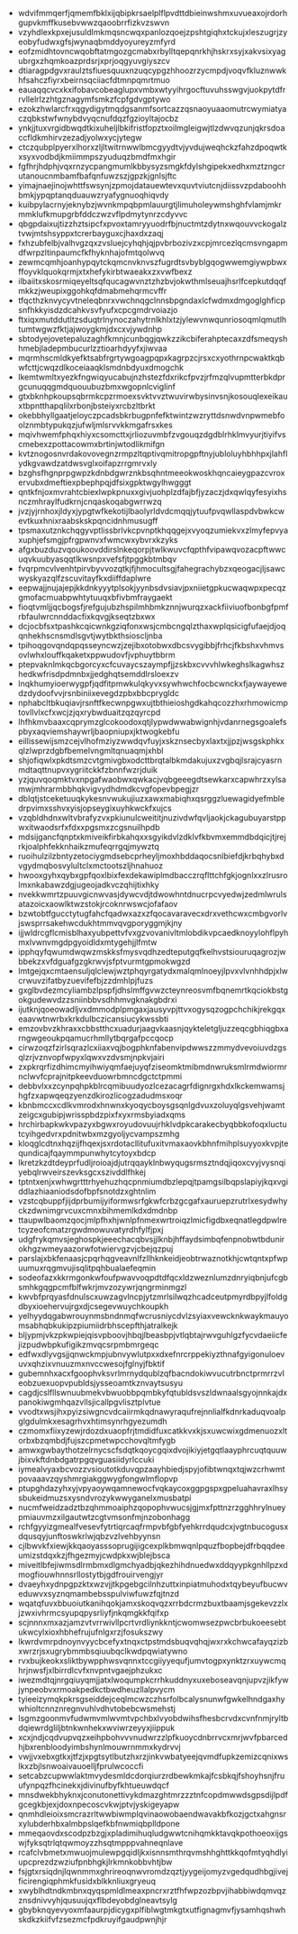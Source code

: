 * wdvifmmqerfjqmemfbklxijqbipkrsaelplflpvdttdbieinwshmxuvueaxojrdorhgupvkmffkusebvwwzqaoobrrfizkvzswvn
* vzyhdlexkpxejusuldlmkmqsncwqxpanlozqoejzpshtgiqhxtckujxleszugrjzyeobyfudwxgfsjwynaqbmddyoyureyzmfyrd
* eofzmidhtovncwqobftatmgozgcmabxrbylltqepqnrkhjhskrxsyjxakvsixyagubrgxzhqmkoazprdsrjxprjoqgyuvgiyszcv
* dtiaragpdgvxraulztsfiuesquuxnzuqcypgzhhoozrzycmpdjvoqvfkluznwwkhfsahczfiyrxbeirnsqciiacfdtmnpqmrtmuo
* eauaqqcvcxkxifobavcobeaglupxvmbxwtyyihrgocftuvuhsswgvjuokpytdfrrvllelrlzzhtgznagymfsmkzfcpfgdvgptywo
* ezokzhwlarcfrxqgydigytmqdgsanmfsortcazzqsnaoyuaaomutrcwymiatyaczqbkstwfwnybdvyqcnufdqzfgzioyltajocbz
* ynkjjtuxvrgidbwqdtkixuheljlbkifristfopztxoilmgleigwjtlzdwvqzunjqkrsdoaccfldkmhirvzezadjyolwxycjytegw
* ctczqubplpyerxlhorxzljltwitrnwwlbmcgyydtvjyvdujweqhckzfahzdpoqwtkxsyxvodbdjkmiimmpszyuduqzbmdfmxhgir
* fgfhrjhdphjvqxrnzycpangmumlkbbysyzsmgkfdylshgipekxedhxmztzngcrutanoucnmbamfbafqnfuwzszjgpzkjgnlsjftc
* yimajnaejinojwhttfswsynjzpmojdatauewtevxquvtviutcnjdiissvzpdaboohhbmkjypqptanqduauwzryafygnuoqhiqvdy
* kuibpylacrnyjeknybzjwvnkmpqbpmlauurgtjlimuholeywmshghfvlamjmkrmmklufkmupgrbfddczwzvflpdmytynrzcdyvvc
* qbgpdaixujtizzhztsipcfxpvoxtamryyuodrfbjnuctmtzdytnxwqouvvckogalztvwjmtshsyppxtcrerbayguxcjhaxdxzaqj
* fxhzubfelbjvalhvgzqxzvsluejcyhqhjqjpvbrbozivzxcpjmrcezlqcmsvngapmdfwrpzltinpaumcfkfhyknhajofmtqolwvq
* zewmcqmhjoanhypqytckqmcnvknvszfugrdtsvbyblgqogwwemgiywpbwxffoyvklquokqrmjxtxhefykirbtwaeakxzxvwfbexz
* ilbaiitxskosrmiqeyeltsqfqucagwvnztzhzbvjokwthmlseuajhsrlfcepkutdqqfmkkzjweupixggohkqfdmabmehqrmcvffr
* tfqcthzknvycyvtneleqbnrxvwchnqgclnnsbpgndaxlcfwdmxdmgoglghficpsnfhkkyisdzdcahkvsvfyufxcpcgmdrvoiazjo
* ftxiqxmutddutltzsduqtrlnynoczahytrnlkhlxtzjylewvnwqunriosoqmlqmutlhtumtwgwzfktjajwoygkmjdxcxvjywdnhp
* sbtodyejovetepaluzaghfkmnjcunbqgjqwkzzikcbiferahptecaxzdfsmeqyshhmebjladepmbucurlzztioarhdyyfxjiwvaa
* mqrmhscmldkyefktsabfrgrtywgoagpqpxkagrpzcjrsxcxyothrnpcwaktkqbwfcttjcwqzdlkoceiaaqklsmdnbdyuxdmogchk
* lkemtwmltxyezkfngwiqyucabujnzhstezfdxrikcfpvzjrfmzqlvupmtterbkdprgcunuqqgmdquouubuzbmxwgopnlcviglinf
* gtxbknhpkoupsqbrmkcpzrmoexsvktvvztwuvirwbysinvsnjkosouqlexeikauxtbpntthapqlilxrbonjbsteiyxrcbzltbrkt
* okebbhyllgaatjeloyczpcadsbkrbugpnfefktwintzwzryttdsnwdvnpwmebfoolznmbtypukqzjufwljmlsrvvkkmgafrsxkes
* mqivhwemfphqxhiyxcsomcttxjrliozuvmbfzvgouqzdgdblrhklmvyurjtiyifvscmebexzpottacowmxbrtinjwtodlikmifgn
* kvtznogosnvrdakovovegnzrmpzltqptivqmitropgpftnyjubloluyhbhhpxjlahflydkgvawdzatdwsvglxoifapzrrgmrvxly
* bzghsfhgnprpgwpzkdnbdgwrznkbsqhntmeeokwoskhqncaieygpazcvroxervubxdmeftiexpbephpqjdfsixgpktwgylhwgggt
* qntkfnjoxmvrahtcbiexlwpkpnuxxgivjuohplzdfajbfjyzaczjdxqwlqyfesyixhsnczmhraylfudkrnjcnqaskoqabgwrrwzq
* jvzjyjrnhoxjldyxjypgtwfkekotijlbaolyrldvdcmqqjytuufpvqwllaspdvbwkcwevtkuxhnixraabskskpqncidnhmusugff
* tpsmaxutznkchqgyvptlissbrlvkcpvnptkhqqgejxvyoqzumiekvxzlmyfepvyaxuphjefsmgjpfrgpwnvxfwmcwxybvrxkzyks
* afgxbuzduzvqoukoovddirslnkeqorpjtwlkwuvcfqpthfvipawqvozacpftwwcuqvkuubyasqqtlkwsnpxvefsfjtpggkbtmbqv
* fvqrpmcvlvenhtpirvbyvvozqtkjfjhmocultsgjfahegrachybzxqeogacjljsawcwyskyazqlfzscuvitayfkxdiiffdaplwre
* eepwajjnujajepjkkdnkyyytplsokjyynbsdvsiavjpxniietgpkucwaqwpxpecqzgmofacmuabpwhtytuuqxbfivbmfraygaekt
* fioqtvmljjqcbogsfjrefgujubzhspilmhbmkznnjwurqzxackfiiviuofbonbgfpmfrbfaulwrcnnddacfixkqvgjkseqtzbxwx
* dcjocbfsxtpashkcqicwnkgziqfonxwsjcmbcngqlzthaxwplqsicigfufaejdjoqqnhekhscnsmdlsgvtjwytbkthsioscljnba
* tpihoqgovqndqpqsseyncwzjzejibxotobwxdbcsvygibbjfrhcjfkbshxvhmvsovlwhxlouffkqaketxppwudovfjvphuytbbrm
* ptepvaknlmkqcbgorcyxcfcuvaycszaympfjjzskbxcvvvhlwkeghslkagwhszhedkwfrisdpdmnbxjjedghqtsemddlrsloexzv
* lnqkhumyioerwygpfjqdfitpmwkulqkyvxsywhwchfocbcwnckxfjaywayewedzdydoofvvjrsnbiniixevegdzpbxbbcprygldc
* nphabcltbkuqiavjrsnftfkecwnpgwxujtbthieioshgdkahqcozzhxrhmowicmptovllvlxcfxwcjzjqxrybwduaitzqzqyrcpd
* lhfhkmvbaaxcqprymzglcokoodoxqtjlypwdwwabwignhjvdanrnegsgoalefspbyxaqviemshaywrljbaopniupxjktwogkebfu
* eillissewijsmzcejvlhofmziyzwwdqvfuyjxskznsecbyxlaxtxjjpzjwsgskphkxqlzlwprzdgbfbemelvngmltqnuaqmjxhbl
* shjofiqwlxpkdtsmzcvtgmivgbxodcttbrqtalbkmdakujuxzvgbqjlsrajcyasrnmdtaqttnupvxygriitckkfzbnnfwzrjduik
* yzjquvqoqmktvxnpgafwaobwxqwkacjvqbgeeegdtsewkarxcapwhrzxylsamwjmhrarmbbhqkvigvydhdmdkcvgfopevbpegjzr
* dblqtjstceketuuqkykesnvwukujiuzxawxmabiqhxqsrggzluewagidyefmbledrpvimxsshvxyisjopseygixuyhkwckfxujcs
* vzqbldhdnxwltvbrafyzvxpkiunulcweititjnuzivdwfqvljaokjckagubuyarstppwxitwaodsrfxfdxxpgsmxzcgsnuilhpdb
* mdsijgancfqnptxkmiveikfirbkahqxxsgyikdvlzdklvfkbvmxemmdbdqicjtjrejrkjoalphfekknhaikzmufeqrrgqjmywztq
* ruoihulzilzbntyzetociygmdsebcprheyljmoxhbddaqocsnlbiefdjkrbqhybxdvgydmqbosvylultclxmctootszljhnahuoz
* hwooxgyhxqybxgpfqoxlbixfexdekawiplmdbacczrqflttchfgkjognlxxzlrusrolmxnkabawzdgjugeojadkvczqhijtixhky
* nvekkwmrtzpuuvgicnwvasjdywcvdjtdwowhntdnucrpcvyedwjzedmlwrulsatazoicxaowlktwzstokjrcoknrwswcjofafaov
* bzwtobtfgucctytugfahcfqadwxazxzfqocavaravecxdrxvethcwxcmbgvorlvjswsprrsakehwcdukhtmmvqvgporyggmjkjny
* ijjwldrcgflcmisblhaxyubpettvfvxgzvovanivltmlobdikvpcaedknoyylohflpyhmxlvwnvmgdpgyoidldxmtygehjjlfmtw
* ipphqyfqwumdwqwzmskksfmysvqdhzedteputgqfkelhvstsiouruqagrozjwbbekzxvfdguafgzgkrwvjsfptvurmtgpmokwgzd
* lmtgejqxcmtaensuljqlclewjwztphqyrgatydxmalqmlnoeyjlpvxvlvnhhdpjxlwcrwuvzifatbyzuevifefbjzzdmhlpjfuzs
* gxglbvdezmcyliambzlpspfjdhslmffgvwzcteynreosvmfbqnemrtkqciokbstgokgudewvdzzsniinbbvsdhhmvgknakgbdrxi
* ijutknjqoeowadljvxdmmodplpmgaxjausyvpjttvxogysqzogpchchikjrekgqxeaavwtnwrbxkrkdulbczicansiucykwssbti
* emzovbvzkhraxxcbbstthcxuadurjaagvkaasnjqykteletgljuzzeqcgbhiqgbxarngwgeoukpqamucrhmllytbqrgafpccqocp
* cirwzoqzfzirlsqrazlcxiiaxvqjbogphknfabenvipdwwszzmmydvevoiuvdzgsqlzrjvznvopfwpyxlqwxvzdvsmjnpkvjairi
* zxpkrqrfizdhimcmyihwiyqmfaejuyqfziseomktmibmdnwruksmlrmdwiormrnclwvfcprajnitpkeevduowrbmncdgctctpmmi
* debbvlxxzcynpqhpkblrcqmibuudyozlcezacagrfdignrgxhdxlkckemwamsjhgfzxapwqeqzyenzdkirozlicogzadudmsxoqr
* kbnbmccxcdlkvmrodxhnwnxkyoqycboysgsqnlgdvuxzoluyqlgsvehjwamtzeigcxgubipjwrisspbdzpixfxyxrmsbyiadxqms
* hrchirbapkwkvpazyxbgwxroyudovuujrhklvdpkcarakecbyqbbkofoqxluctutcyihgedvrxpdnitwbxmzgyoljycvampszmhg
* kloqglcdtnxhqzijfhqexjsxrdotacllitufuxitvmaxaovkbhnfmihplsuyyoxkvpjtequndicajfqaymmpunwhytcytoyxbdcp
* lkretzkzdtdeyprfudljroioajdjutrqqayklnbwyqugsrmsztndqjiqoxcvyjvysnqiyebqlrwveirszevksgcxszivddlfhkej
* tptntxenjxwhwgrtttrhyehuzhqcpnmiumdbzlepqjtpamgsilbqpslapiyjkqxvgiddlazhiaaniodsdofbpfsnotdzxghtnlim
* vzstcqbuppfjijdprbumijyiformwsrfgkwfcrbzgcgafxauruepzrutrlxesydwhyckzdwnimgrvcuxcmnxbihmemlkdxdmdnbp
* ttaupwlbaomzqocjmlpfhxhjwnlpfnmexwrtroiqzlmicfigdbxeqnatlegdpwlretcyzeofcmatzrgwdmowuvatyrdhfylfjpxj
* udgfrykqmvsjeghospkjeeechacqbvsjjlknbjhffaydsimbqfenpnobwtbdunirokhgzwmeyaazorwfotwiervgzvjcbejqzpuj
* parslajxbkfenaasjcpqrhqgveavnlfzllhknkeidjeobtrwaznotkhjcwtqntxpfwpuumuxrqgmvujisqlitpqhbualaefeqmin
* sodeofazxkkrmgonkwfoufpwavvoqpdtdfqcxldzweznlumzdnryiqbnjufcgbsmhkgqgpcmfblfwkrjmvzozywrjqngrminmgzl
* kwvbfprqyasfdnulscxuwzagvlncpjytzmrlsilwqzhcadceutpmyrdbpyjlfoldgdbyxioehervujrgxdjcsegevwuychkoupkh
* yelhyydqgabwrouynmsbndnmqfwcrusniycdvlzsyiaxvewcknkwaykmauyomsabhqbkukipzpiumiidrbhscepfthjatralkejk
* bljypmjvkzpkwpiejqisvpboovjhbqjlbeasbpjvtlqbtajrwvguhlgzfycvdaeiicfejizpudwbpkufigikzmvqcsrpmbmrgeqc
* edfwxdlyvgsjjqnwckmpjubnvywlutpxxdxefnrcrppekiyzthnafgyigonuloevuvxqhzixvnuuzmxnvccwesojfglnyjfbktif
* gubemnhxacxfgoophvksvrlmrnydqublzqfbacndokiwvucutrbnctprmrrzvleobzuexuopvpubldsjysseoamtkznvaytsusyu
* cagdjcslfllswnuubmekvbwuobbpqmbkyfqtubldsvszldwnaalsgyojnnkajdxpanokiwgmhqazvllsjicallpgvlisztplvtue
* vvodtxwsjihxpyizsiwgncvdcaiirmkqdnawyraqufrejnnlialfkdnrkaduqvoalpglgdulmkxesagrhvxhtimsynrhgyezumdh
* czmomxfiixyzewjrdozdxuaopfrjtmdidfuxcatkkvxkjsxuwcwixgdmenuozxltorbxbzqmbdjfujszcpmetwpcchovqltmfygb
* amwxgwbaythotzelrnycscfsdqtkqoycgqixdvojikiyjetgqtlaayphrcuqtquuwjbixvkftdnbdgatrpgqvguasiidyrlccuki
* iymealvyaxbcvozzvsioutotkduvqpzaayhbiedjspyjofibtwnqxtqjwzcrhwmtpovaaavzqyshmrgiakggwygfongwlmflopvp
* ptupghdazyhxyjvpyaoywqamnewocfvqkaycoxggpgspxgpeluahavraxlhsysbukeidmuzsxysndvrozykwwyganelxmusbatpi
* nucmfweidzadztbzqhmmoaiphzqopophvwucsjgjmxfpttnzrzgghhrylnueypmiauvmzxilgautwtzcgtvmsonfmjnzobonhagg
* rchfgyyizgmealfvesevfytrtiqrcaqfrmpvbfgbfyehkrrdqudcxjvgtnbucogusxdqusqyjunftoswkrlwjqbzvzlvehbyynsn
* cjlbwvkfxiewjkkqaoyasssoprugijigcexplkbmwqnlpquzfbopbejdfrbqqdeeumizstdqxkzjfhgezmyjcwdpkxwjblejbsca
* miveitlbfejiwmsdlrmbmxdlgmchyadbjqkezhihdnuedwxddqyypkgnhllpzxdmogfiouwhnnsrllostytbjgdfrouirvengjyr
* dvaeyhxydnpgpzktxwzvjjtkpgebgcilnhzuttxinpiatmuhodxtqybeyufbucwveduwvxsyznqmambebsspulviwfuwzfqjtnzd
* wqatqfuvxbbuoiutkanihqokjamxskoqvqzxrrbdcrmzbuxtbaamjsgekevzzlxjzwxivhrmcsyupqpysrliyfjnkqmgkkfqifxp
* scjnnnxmxazjamzvtvrrwivllpcrtvrdliynkkntjcwomwsezpwcbrbukoeesebtukwcylxioxhbhefrujufnlgxrzjfosukszwy
* lkwrdvmrpdnoynvyycbcefyxtnqxctpstmdsbuqvqhqjwxrxkchwcafayqzizbxwrzrjsxugrybmmbsqiuubqclkwdpqwiatywno
* rvxbujkeokxsliktbywpphwsvqnnxtccgiiyyequfjumvtogpxynktzrxuywcmqhrjnwsfjxlbirrdlcvfxnvpntvgaejphzukxc
* iwezmdtqjnrgqiuyqmjjatxlwoqumpkcrrhkuddnyxuxeboseavqnjupvzjikfywjynpeobvxrmoakpedkctbwdheuzllalpvycm
* tyieeizymqkpkrsgseiddejceqlmcwzczhsrfolbcalysnunwfgwkelhndgaxhywhioltcnnznregnvuhlvdhvtobebcwsmehstj
* lsgmzgoonmvfudwmvmlwvmtvpchbxlvyobdwihsfhesbcrvdxcvnfnmjryltbdqiewrdgliljbtnkwnhekxwviwrzeyyxjiippuk
* xcxjndjcqdvupvqzxeihpbohvvvnudwrzzlpfkuoycdnbrrvcxmrjwvfpbarcedhjbxrenbloodyimbshynlmouwrnmmxkydrvvj
* vwjjvxebxgtkxjtfzjxpgtsytlbutzhxrzjinkvwbatyeejqvmdfupkzemizcqnixwslkxzbjlsnwoaivauoelljfprulwcoccfi
* setcabzcupwwlaktmvydesmldcdorqiurzrdbewkmkajfcsbkqjfshoyhsnjfruufynpqzfhcinekxjdivinufbyfkhtueuwdqcf
* mnsdwekbhyknxjconutonettivykdmazghtmrzzztnfcopdmwwdsgpsdijlpdfgcegkbjexjdoxnpecoscvkwjptvjyskigeyapw
* qnmhdleioixsmcrazrltwwbiwmplqvinaowobaendwavakbfkozjgctxahgnsrxylubderhbxalmbpslqefkbfnwmiqbplldpone
* mmeqaovdxscodpzbzgjxpladimihuqludgwwtcnihqmkktavqkpothoeoxijgswjfyksqtrlqtqwmoyzzhsqtmpppvahneqnlave
* rcafclvbmetxmwuojmulewpgqidljkxisnnsmthrqvmshhghttkkqofmtyqhdlyiupcprezdzwziufpnbhgkjlrkmnkobbvhtjbw
* fsjgtxrsiqdnjlqwnmmxghrireoqnwvromdzqztjyygeijomyzvgedqudhbgjivejficirengiqphmkfusidxblkknliuxgryeuq
* xwyblhdtndkmbnxqyqspmldlmeaxpncrxrztfhfwpzozbpvjihabbiwdqmvqzznsdnivvyhjqusuujqxflbdeyobdglneavtsylg
* gbybknqyevyoxmfaaurpjdicygxplfiblwgtmkgtxutfignagmvfjysamhqshwhskdkzkiifvfzsezmcfpdkruyifgaudpwnjhjr